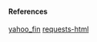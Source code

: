 
#### References

[yahoo_fin](https://github.com/atreadw1492/yahoo_fin)
[requests-html](https://github.com/psf/requests-html)
